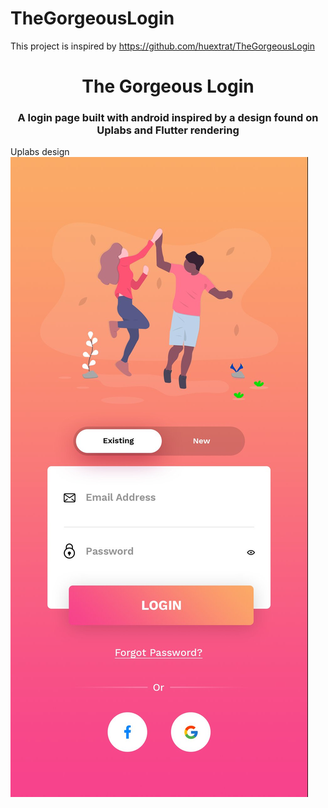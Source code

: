 # TheGorgeousLogin

This project is inspired by https://github.com/huextrat/TheGorgeousLogin

<h1 align="center">The Gorgeous Login</h1>

<h3 align="center">
  A login page built with android inspired by a design found on Uplabs and Flutter rendering
</h3>

Uplabs design        
![original-design](./github/template.jpg)  


